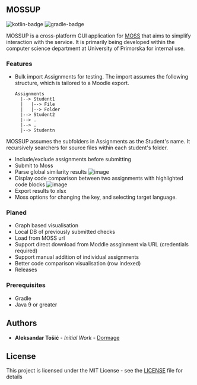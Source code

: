 [kotlin-badge]: https://img.shields.io/badge/Kotlin-0095D5?logo=kotlin&logoColor=white
[gradle-badge]: https://img.shields.io/badge/gradle-02303A?logo=gradle&logoColor=white
## MOSSUP
![kotlin-badge]
![gradle-badge]


MOSSUP is a cross-platform GUI application for [MOSS](https://theory.stanford.edu/~aiken/moss/#:~:text=What%20is%20Moss%3F,very%20effective%20in%20this%20role.) that aims to simplify interaction with the service. 
It is primarily being developed within the computer science department at University of Primorska for internal use.

### Features
* Bulk import Assignments for testing. The import assumes the following structure, which is tailored to a Moodle export. 

  ```
  Assignments
    |--> Student1
    |   |--> File
    |   |--> Folder
    |--> Student2
    |--> .
    |--> .
    |--> Studentn
  ```
MOSSUP assumes the subfolders in Assignments as the Student's name. It recursively searchers for source files within each student's folder.

* Include/exclude assignments before submitting
* Submit to Moss
* Parse global similarity results
![image](https://user-images.githubusercontent.com/2729743/214973499-47da3e05-cf80-463f-b160-babf712f6d0b.png)
* Display code comparison between two assignments with highlighted code blocks
![image](https://user-images.githubusercontent.com/2729743/214973157-d793951b-bc0c-4cd1-9637-d9d529c5b434.png)
* Export results to xlsx
* Moss options for changing the key, and selecting target language.

### Planed
* Graph based visualisation 
* Local DB of previously submitted checks
* Load from MOSS url
* Support direct download from Moddle assginment via URL (credentials required)
* Support manual addition of individual assignments
* Better code comparison visualisation (row indexed)
* Releases

### Prerequisites

* Gradle
* Java 9 or greater


## Authors

* **Aleksandar Tošić** - *Initial Work* - [Dormage](https://github.com/Dormage)

## License

This project is licensed under the MIT License - see the [LICENSE](LICENSE) file for details

